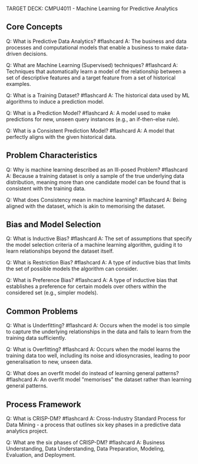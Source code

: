 
TARGET DECK: CMPU4011 - Machine Learning for Predictive Analytics

## Core Concepts

Q: What is Predictive Data Analytics? #flashcard 
A: The business and data processes and computational models that enable a business to make data-driven decisions.
<!--ID: 1757970628204-->



Q: What are Machine Learning (Supervised) techniques? #flashcard 
A: Techniques that automatically learn a model of the relationship between a set of descriptive features and a target feature from a set of historical examples.
<!--ID: 1757970628220-->




Q: What is a Training Dataset? #flashcard 
A: The historical data used by ML algorithms to induce a prediction model.
<!--ID: 1757970628226-->




Q: What is a Prediction Model? #flashcard 
A: A model used to make predictions for new, unseen query instances (e.g., an if-then-else rule).
<!--ID: 1757970628229-->




Q: What is a Consistent Prediction Model? #flashcard 
A: A model that perfectly aligns with the given historical data.
<!--ID: 1757970628233-->




## Problem Characteristics

Q: Why is machine learning described as an Ill-posed Problem? #flashcard 
A: Because a training dataset is only a sample of the true underlying data distribution, meaning more than one candidate model can be found that is consistent with the training data.
<!--ID: 1757970628236-->




Q: What does Consistency mean in machine learning? #flashcard 
A: Being aligned with the dataset, which is akin to memorising the dataset.
<!--ID: 1757970628243-->




## Bias and Model Selection

Q: What is Inductive Bias? #flashcard 
A: The set of assumptions that specify the model selection criteria of a machine learning algorithm, guiding it to learn relationships beyond the dataset itself.
<!--ID: 1757970628246-->




Q: What is Restriction Bias? #flashcard 
A: A type of inductive bias that limits the set of possible models the algorithm can consider.
<!--ID: 1757970628248-->




Q: What is Preference Bias? #flashcard 
A: A type of inductive bias that establishes a preference for certain models over others within the considered set (e.g., simpler models).
<!--ID: 1757970628251-->




## Common Problems

Q: What is Underfitting? #flashcard 
A: Occurs when the model is too simple to capture the underlying relationships in the data and fails to learn from the training data sufficiently.
<!--ID: 1757970628253-->




Q: What is Overfitting? #flashcard 
A: Occurs when the model learns the training data too well, including its noise and idiosyncrasies, leading to poor generalisation to new, unseen data.
<!--ID: 1757970628256-->




Q: What does an overfit model do instead of learning general patterns? #flashcard 
A: An overfit model "memorises" the dataset rather than learning general patterns.
<!--ID: 1757970628259-->




## Process Framework

Q: What is CRISP-DM? #flashcard 
A: Cross-Industry Standard Process for Data Mining - a process that outlines six key phases in a predictive data analytics project.
<!--ID: 1757970628263-->




Q: What are the six phases of CRISP-DM? #flashcard 
A: Business Understanding, Data Understanding, Data Preparation, Modeling, Evaluation, and Deployment.
<!--ID: 1757970628266-->



